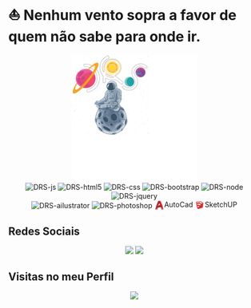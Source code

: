 
 
 <h1>⛵ Nenhum vento sopra a favor de quem não sabe para onde ir.</h1>
 
 
<div  align="center" >   
    <img width="50%" src="https://raw.githubusercontent.com/DouglasRSena/home/803baebdf053b20abd730df870a46f0d41979ac9/DouglasArt.svg" alt="Logo DRS com Astronalta meditando na lua">
</div>
 
 <div align="center" style="display: inline_block" >
  <img align="center" alt="DRS-js" src="https://img.shields.io/badge/JavaScript-F7DF1E?style=for-the-badge&logo=javascript&logoColor=black" />
  <img align="center" alt="DRS-html5" src="https://img.shields.io/badge/HTML5-E34F26?style=for-the-badge&logo=html5&logoColor=white" />
  <img align="center" alt="DRS-css" src="https://img.shields.io/badge/CSS3-1572B6?style=for-the-badge&logo=css3&logoColor=white" />
  <img align="center" alt="DRS-bootstrap" src="https://img.shields.io/badge/Bootstrap-563D7C?style=for-the-badge&logo=bootstrap&logoColor=white" />
  <img align="center" alt="DRS-node" src="https://img.shields.io/badge/Node.js-43853D?style=for-the-badge&logo=node.js&logoColor=white" />
  <img align="center" alt="DRS-jquery" src="https://img.shields.io/badge/jQuery-0769AD?style=for-the-badge&logo=jquery&logoColor=white" />
  <br>
  <img align="center" alt="DRS-ailustrator" src="https://aleen42.github.io/badges/src/illustrator.svg" />
  <img align="center" alt="DRS-photoshop" src="https://aleen42.github.io/badges/src/photoshop.svg" />
  <img align="center" alt="DRS-autocad" height="20px" src="https://raw.githubusercontent.com/DouglasRSena/home/979783ebf7a9757bb7e311af434b8ef8d5e1bb9b/icons8-autocad.svg"/>AutoCad
  <img align="center" alt="DRS-sketchup" height="20px" src="https://raw.githubusercontent.com/DouglasRSena/home/979783ebf7a9757bb7e311af434b8ef8d5e1bb9b/icons8-google-sketchup.svg" />SketchUP
   
</div>
 
 
 ## Redes Sociais
 <div  align="center">
    <a href="https://instagram.com/douglasrsen?utm_medium=copy_link" target="_blank"><img src="https://img.shields.io/badge/-Instagram-%23E4405F?style=for-the-badge&logo=instagram&logoColor=white" target="_blank"></a>
    <a href="https://www.linkedin.com/in/douglas-ribeiro-sena-478b94104/" target="_blank"><img src="https://img.shields.io/badge/-LinkedIn-%230077B5?style=for-the-badge&logo=linkedin&logoColor=white" target="_blank"></a>
</div>
 
## Visitas no meu Perfil  <br>
 <p align="center"> 
   <img alingn="center" src="https://profile-counter.glitch.me/DouglasRSena/count.svg" />
 </p>

</p>
